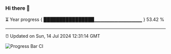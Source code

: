 ### Hi there 👋

⏳ Year progress { ████████████████▁▁▁▁▁▁▁▁▁▁▁▁▁▁ } 53.42 %

---

⏰ Updated on Sun, 14 Jul 2024 12:31:14 GMT

![Progress Bar CI](https://github.com/liununu/liununu/workflows/Progress%20Bar%20CI/badge.svg)
